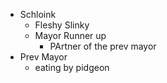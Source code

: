- Schloink
	- Fleshy Slinky
	- Mayor Runner up
		- PArtner of the prev mayor
- Prev Mayor
	- eating by pidgeon